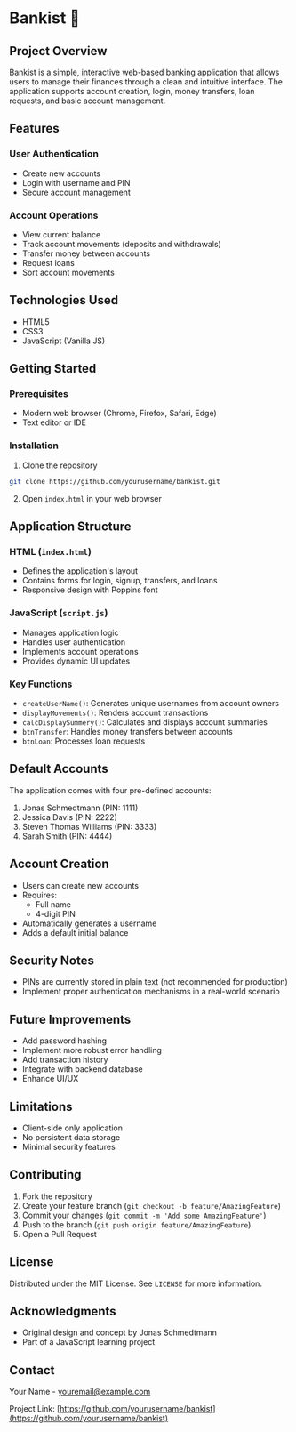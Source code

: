# Bankist 🏦

## Project Overview

Bankist is a simple, interactive web-based banking application that allows users to manage their finances through a clean and intuitive interface. The application supports account creation, login, money transfers, loan requests, and basic account management.

## Features

### User Authentication

- Create new accounts
- Login with username and PIN
- Secure account management

### Account Operations

- View current balance
- Track account movements (deposits and withdrawals)
- Transfer money between accounts
- Request loans
- Sort account movements

## Technologies Used

- HTML5
- CSS3
- JavaScript (Vanilla JS)

## Getting Started

### Prerequisites

- Modern web browser (Chrome, Firefox, Safari, Edge)
- Text editor or IDE

### Installation

1. Clone the repository

```bash
git clone https://github.com/yourusername/bankist.git
```

2. Open `index.html` in your web browser

## Application Structure

### HTML (`index.html`)

- Defines the application's layout
- Contains forms for login, signup, transfers, and loans
- Responsive design with Poppins font

### JavaScript (`script.js`)

- Manages application logic
- Handles user authentication
- Implements account operations
- Provides dynamic UI updates

### Key Functions

- `createUserName()`: Generates unique usernames from account owners
- `displayMovements()`: Renders account transactions
- `calcDisplaySummery()`: Calculates and displays account summaries
- `btnTransfer`: Handles money transfers between accounts
- `btnLoan`: Processes loan requests

## Default Accounts

The application comes with four pre-defined accounts:

1. Jonas Schmedtmann (PIN: 1111)
2. Jessica Davis (PIN: 2222)
3. Steven Thomas Williams (PIN: 3333)
4. Sarah Smith (PIN: 4444)

## Account Creation

- Users can create new accounts
- Requires:
  - Full name
  - 4-digit PIN
- Automatically generates a username
- Adds a default initial balance

## Security Notes

- PINs are currently stored in plain text (not recommended for production)
- Implement proper authentication mechanisms in a real-world scenario

## Future Improvements

- Add password hashing
- Implement more robust error handling
- Add transaction history
- Integrate with backend database
- Enhance UI/UX

## Limitations

- Client-side only application
- No persistent data storage
- Minimal security features

## Contributing

1. Fork the repository
2. Create your feature branch (`git checkout -b feature/AmazingFeature`)
3. Commit your changes (`git commit -m 'Add some AmazingFeature'`)
4. Push to the branch (`git push origin feature/AmazingFeature`)
5. Open a Pull Request

## License

Distributed under the MIT License. See `LICENSE` for more information.

## Acknowledgments

- Original design and concept by Jonas Schmedtmann
- Part of a JavaScript learning project

## Contact

Your Name - youremail@example.com

Project Link: [https://github.com/yourusername/bankist](https://github.com/yourusername/bankist)
